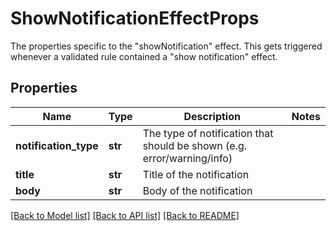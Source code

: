 # ShowNotificationEffectProps

The properties specific to the \"showNotification\" effect. This gets triggered whenever a validated rule contained a \"show notification\" effect.
## Properties
Name | Type | Description | Notes
------------ | ------------- | ------------- | -------------
**notification_type** | **str** | The type of notification that should be shown (e.g. error/warning/info) | 
**title** | **str** | Title of the notification | 
**body** | **str** | Body of the notification | 

[[Back to Model list]](../README.md#documentation-for-models) [[Back to API list]](../README.md#documentation-for-api-endpoints) [[Back to README]](../README.md)


